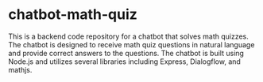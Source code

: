 # chatbot-math-quiz
This is a backend code repository for a chatbot that solves math quizzes. The chatbot is designed to receive math quiz questions in natural language and provide correct answers to the questions. The chatbot is built using Node.js and utilizes several libraries including Express, Dialogflow, and mathjs.
